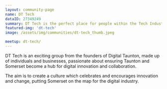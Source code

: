 ```yaml
---
layout: community-page
name: DT Tech
dataID: 27349249
summary: DT Tech is the perfect place for people within the Tech Industry in the Taunton Area.
featured-img: 'dt-tech'
image: /assets/img/communities/dt-tech_thumb.jpeg

meetup: dt-tech/
---
```

DT Tech is an exciting group from the founders of Digital Taunton, made up of individuals and businesses, passionate about ensuring Taunton and Somerset become a hub for digital innovation and collaboration.

The aim is to create a culture which celebrates and encourages innovation and change, putting Somerset on the map for the digital industry.
